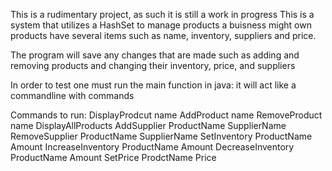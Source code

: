 This is a rudimentary project, as such it is still a work in progress
This is a system that utilizes a HashSet to manage products a buisness might own
products have several items such as name, inventory, suppliers and price.

The program will save any changes that are made such as adding and removing products and changing their inventory, price, and suppliers

In order to test one must run the main function in java:
it will act like a commandline with commands

Commands to run:
DisplayProdcut name
AddProduct name
RemoveProduct name
DisplayAllProducts
AddSupplier ProductName SupplierName
RemoveSupplier ProductName SupplierName
SetInventory ProductName Amount
IncreaseInventory ProductName Amount
DecreaseInventory ProductName Amount
SetPrice ProdctName Price
